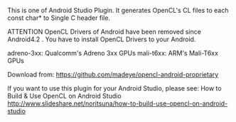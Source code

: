 This is one of Android Studio Plugin. It generates OpenCL's CL files to each const char* to Single C header file.

ATTENTION OpenCL Drivers of Android have been removed since Android4.2 . You have to install OpenCL Drivers to your Android.

adreno-3xx: Qualcomm's Adreno 3xx GPUs mali-t6xx: ARM's Mali-T6xx GPUs

Download from: https://github.com/madeye/opencl-android-proprietary

If you want to use this plugin for your Android Studio, please see: How to Build & Use OpenCL on Android Studio http://www.slideshare.net/noritsuna/how-to-build-use-opencl-on-android-studio

